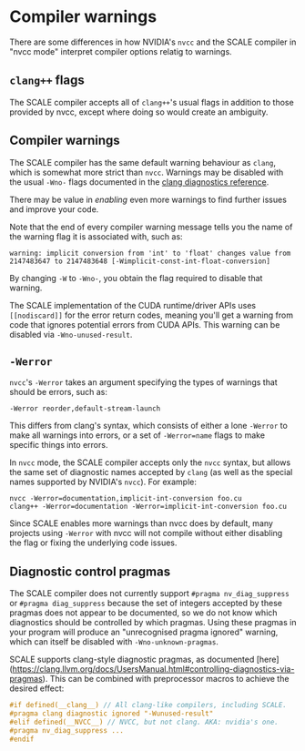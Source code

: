 # Compiler warnings

There are some differences in how NVIDIA's `nvcc` and the SCALE 
compiler in "nvcc mode" interpret compiler options relatig to warnings.

## `clang++` flags

The SCALE compiler accepts all of `clang++`'s usual flags in addition to those
provided by nvcc, except where doing so would create an ambiguity.

## Compiler warnings

The SCALE compiler has the same default warning behaviour as `clang`, which 
is somewhat more strict than `nvcc`. Warnings may be disabled with the usual 
`-Wno-` flags documented in the [clang diagnostics reference](https://clang.llvm.org/docs/DiagnosticsReference.html).

There may be value in *enabling* even more warnings to find further issues
and improve your code.

Note that the end of every compiler warning message tells you the name of 
the warning flag it is associated with, such as:

```
warning: implicit conversion from 'int' to 'float' changes value from 
2147483647 to 2147483648 [-Wimplicit-const-int-float-conversion]
```

By changing `-W` to `-Wno-`, you obtain the flag required to disable that 
warning.

The SCALE implementation of the CUDA runtime/driver APIs uses `[[nodiscard]]`
for the error return codes, meaning you'll get a warning from code that 
ignores potential errors from CUDA APIs. This warning can be disabled via 
`-Wno-unused-result`.

## `-Werror`

`nvcc`'s `-Werror` takes an argument specifying the types of warnings that 
should be errors, such as:

```
-Werror reorder,default-stream-launch
```

This differs from clang's syntax, which consists of either a lone `-Werror` 
to make all warnings into errors, or a set of `-Werror=name` flags to make 
specific things into errors.

In `nvcc` mode, the SCALE compiler accepts only the `nvcc` syntax, but 
allows the same set of diagnostic names accepted by `clang` (as well 
as the special names supported by NVIDIA's `nvcc`). For example:

```
nvcc -Werror=documentation,implicit-int-conversion foo.cu
clang++ -Werror=documentation -Werror=implicit-int-conversion foo.cu
```

Since SCALE enables more warnings than nvcc does by default, many projects 
using `-Werror` with nvcc will not compile without either disabling the flag 
or fixing the underlying code issues.

## Diagnostic control pragmas

The SCALE compiler does not currently support `#pragma nv_diag_suppress` or
`#pragma diag_suppress` because the set of integers accepted by these pragmas
does not appear to be documented, so we do not know which diagnostics should
be controlled by which pragmas. Using these pragmas in your program will
produce an "unrecognised pragma ignored" warning, which can itself be disabled
with `-Wno-unknown-pragmas`.

SCALE supports clang-style diagnostic pragmas, as documented [here]
(https://clang.llvm.org/docs/UsersManual.html#controlling-diagnostics-via-pragmas).
This can be combined with preprocessor macros to achieve the desired effect:

```c++
#if defined(__clang__) // All clang-like compilers, including SCALE.
#pragma clang diagnostic ignored "-Wunused-result"
#elif defined(__NVCC__) // NVCC, but not clang. AKA: nvidia's one.
#pragma nv_diag_suppress ...
#endif
```
